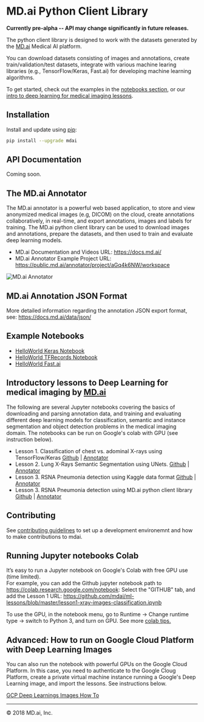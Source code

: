 # MD.ai Python Client Library

**Currently pre-alpha -- API may change significantly in future releases.**

The python client library is designed to work with the datasets generated by the [MD.ai](https://www.md.ai/) Medical AI platform.

You can download datasets consisting of images and annotations, create train/validation/test datasets, integrate with various machine learing libraries (e.g., TensorFlow/Keras, Fast.ai) for developing machine learning algorithms.

To get started, check out the examples in the [notebooks section](notebooks), or our [intro to deep learning for medical imaging lessons](https://github.com/mdai/ml-lessons/). 

## Installation  
Install and update using [pip](https://pip.pypa.io/en/stable/quickstart/):

```sh
pip install --upgrade mdai
```
## API Documentation
Coming soon.

## The MD.ai Annotator 
The MD.ai annotator is a powerful web based application, to store and view anonymized medical images (e.g, DICOM) on the cloud, create annotations collaboratively, in real-time, and export annotations, images and labels for training. The MD.ai python client library can be used to download images and annotations, prepare the datasets, and then used to train and evaluate deep learning models. 

- MD.ai Documentation and Videos URL: https://docs.md.ai/
- MD.ai Annotator Example Project URL: https://public.md.ai/annotator/project/aGq4k6NW/workspace

![MD.ai Annotator](https://docs.md.ai/img/annotator_homepage.png)

## MD.ai Annotation JSON Format 
More detailed information regarding the annotation JSON export format, see: https://docs.md.ai/data/json/

## Example Notebooks
- [HelloWorld Keras Notebook](notebooks/hello-world-keras.ipynb)  
- [HelloWorld TFRecords Notebook](notebooks/hello-world-tfrecords-VGG16.ipynb)  
- [HelloWorld Fast.ai](notebooks/hello-world-fastai.ipynb)  

## Introductory lessons to Deep Learning for medical imaging by [MD.ai](https://www.md.ai)

The following are several Jupyter notebooks covering the basics of downloading and parsing annotation data, and training and evaluating different deep learning models for classification, semantic and instance segmentation and object detection problems in the medical imaging domain. The notebooks can be run on Google's colab with GPU (see instruction below).  

- Lesson 1. Classification of chest vs. adominal X-rays using TensorFlow/Keras [Github](https://github.com/mdai/ml-lessons/blob/master/lesson1-xray-images-classification.ipynb) | [Annotator](https://public.md.ai/annotator/project/PVq9raBJ)
- Lesson 2. Lung X-Rays Semantic Segmentation using UNets. [Github](https://github.com/mdai/ml-lessons/blob/master/lesson2-lung-xrays-segmentation.ipynb) |
[Annotator](https://public.md.ai/annotator/project/aGq4k6NW/workspace) 
- Lesson 3. RSNA Pneumonia detection using Kaggle data format [Github](https://github.com/mdai/ml-lessons/blob/master/lesson3-rsna-pneumonia-detection-kaggle.ipynb) | [Annotator](https://public.md.ai/annotator/project/LxR6zdR2/workspace) 
- Lesson 3. RSNA Pneumonia detection using MD.ai python client library [Github](https://github.com/mdai/ml-lessons/blob/master/lesson3-rsna-pneumonia-detection-mdai-client-lib.ipynb) | [Annotator](https://public.md.ai/annotator/project/LxR6zdR2/workspace)

## Contributing
See [contributing guidelines](CONTRIBUTING.md) to set up a development environemnt and how to make contributions to mdai.

## Running Jupyter notebooks Colab  
It’s easy to run a Jupyter notebook on Google's Colab with free GPU use (time limited).  
For example, you can add the Github jupyter notebook path to https://colab.research.google.com/notebook: 
Select the "GITHUB" tab, and add the Lesson 1 URL: https://github.com/mdai/ml-lessons/blob/master/lesson1-xray-images-classification.ipynb

To use the GPU, in the notebook menu, go to Runtime -> Change runtime type -> switch to Python 3, and turn on GPU.  See more [colab tips.](https://www.kdnuggets.com/2018/02/essential-google-colaboratory-tips-tricks.html)

## Advanced: How to run on Google Cloud Platform with Deep Learning Images
You can also run the notebook with powerful GPUs on the Google Cloud Platform. In this case, you need to authenticate to the Google Cloug Platform, create a private virtual machine instance running a Google's Deep Learning image, and import the lessons. See instructions below. 

[GCP Deep Learnings Images How To](running_on_gcp.md)

---

&copy; 2018 MD.ai, Inc.
